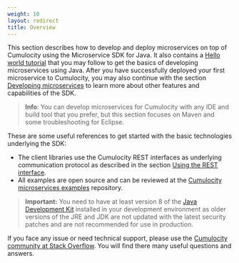 ```yaml
---
weight: 10
layout: redirect
title: Overview
---
```



This section describes how to develop and deploy microservices on top of Cumulocity using the Microservice SDK for Java. It also contains a [Hello world tutorial](#java-microservice) that you may follow to get the basics of developing microservices using Java. After you have successfully deployed your first microservice to Cumulocity, you may also continue with the section [Developing microservices](#developing-microservice) to learn more about other features and capabilities of the SDK.

> **Info**: You can develop microservices for Cumulocity with any IDE and build tool that you prefer, but this section focuses on Maven and some troubleshooting for Eclipse.

These are some useful references to get started with the basic technologies underlying the SDK:

- The client libraries use the Cumulocity REST interfaces as underlying communication protocol as described in the section [Using the REST interface](/microservice-sdk/rest).
- All examples are open source and can be reviewed at the [Cumulocity microservices examples](https://bitbucket.org/m2m/cumulocity-examples/src/develop/microservices/) repository.

> **Important:** You need to have at least version 8 of the [Java Development Kit](http://www.oracle.com/technetwork/java/javase/downloads/index.html) installed in your development environment as older versions of the JRE and JDK are not updated with the latest security patches and are not recommended for use in production.

If you face any issue or need technical support, please use the [Cumulocity community at Stack Overflow](http://stackoverflow.com/questions/tagged/cumulocity). You will find there many useful questions and answers.
